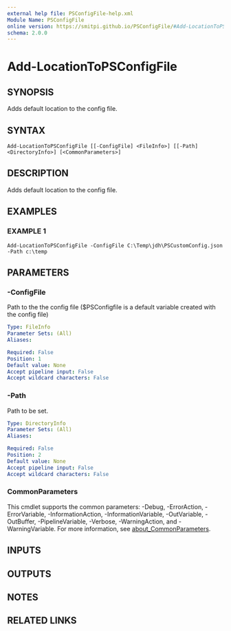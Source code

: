 ```yaml
---
external help file: PSConfigFile-help.xml
Module Name: PSConfigFile
online version: https://smitpi.github.io/PSConfigFile/#Add-LocationToPSConfigFile
schema: 2.0.0
---
```


# Add-LocationToPSConfigFile

## SYNOPSIS
Adds default location to the config file.

## SYNTAX

```
Add-LocationToPSConfigFile [[-ConfigFile] <FileInfo>] [[-Path] <DirectoryInfo>] [<CommonParameters>]
```

## DESCRIPTION
Adds default location to the config file.

## EXAMPLES

### EXAMPLE 1
```
Add-LocationToPSConfigFile -ConfigFile C:\Temp\jdh\PSCustomConfig.json -Path c:\temp
```

## PARAMETERS

### -ConfigFile
Path to the the config file ($PSConfigfile is a default variable created with the config file)

```yaml
Type: FileInfo
Parameter Sets: (All)
Aliases:

Required: False
Position: 1
Default value: None
Accept pipeline input: False
Accept wildcard characters: False
```

### -Path
Path to be set.

```yaml
Type: DirectoryInfo
Parameter Sets: (All)
Aliases:

Required: False
Position: 2
Default value: None
Accept pipeline input: False
Accept wildcard characters: False
```

### CommonParameters
This cmdlet supports the common parameters: -Debug, -ErrorAction, -ErrorVariable, -InformationAction, -InformationVariable, -OutVariable, -OutBuffer, -PipelineVariable, -Verbose, -WarningAction, and -WarningVariable. For more information, see [about_CommonParameters](http://go.microsoft.com/fwlink/?LinkID=113216).

## INPUTS

## OUTPUTS

## NOTES

## RELATED LINKS

